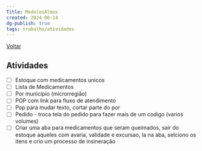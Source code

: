 ```yaml
---
Title: ModulosAlmox
created: 2024-06-14
dg-publish: true
tags: trabalho/atividades
---
```

[Voltar](2.Trabalho/index.md)
## Atividades
- [ ] Estoque com medicamentos unicos
- [ ] Lista de Medicamentos
- [ ] Por município (microrregião)
- [ ] POP com link para fluxo de atendimento
- [ ] Pop para mudar texto, cortar parte do por
- [ ] Pedido - troca tela do pedido para fazer mais de um codigo (varios volumes)
- [ ] Criar uma aba para medicamentos que seram queimados, sair do estoque aqueles com avaria, validade e excursao, la na aba, selciono os itens e crio um processo de insineração